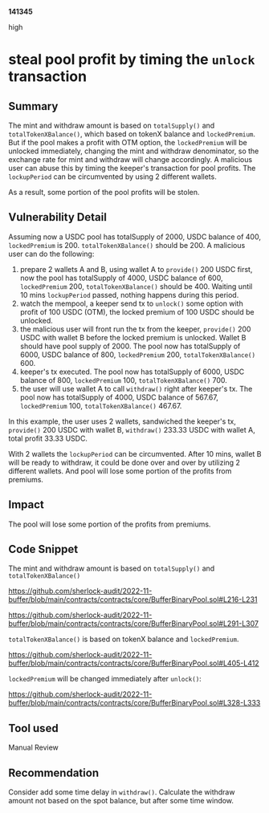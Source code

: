 __141345__

high

# steal pool profit by timing the `unlock` transaction

## Summary

The mint and withdraw amount is based on `totalSupply()` and `totalTokenXBalance()`, which based on tokenX balance and `lockedPremium`. But if the pool makes a profit with OTM option, the `lockedPremium` will be unlocked immediately, changing the mint and withdraw denominator, so the exchange rate for mint and withdraw will change accordingly. A malicious user can abuse this by timing the keeper's transaction for pool profits. The `lockupPeriod` can be circumvented by using 2 different wallets. 

As a result, some portion of the pool profits will be stolen.



## Vulnerability Detail


Assuming now a USDC pool has totalSupply of 2000, USDC balance of 400, `lockedPremium` is 200. `totalTokenXBalance()` should be 200.
A malicious user can do the following:

1. prepare 2 wallets A and B, using wallet A to `provide()` 200 USDC first, now the pool has totalSupply of 4000, USDC balance of 600, `lockedPremium` 200, `totalTokenXBalance()` should be 400. Waiting until 10 mins `lockupPeriod` passed, nothing happens during this period.
2. watch the mempool, a keeper send tx to `unlock()` some option with profit of 100 USDC (OTM), the locked premium of 100 USDC should be unlocked.
3. the malicious user will front run the tx from the keeper, `provide()` 200 USDC with wallet B before the locked premium is unlocked. Wallet B should have pool supply of 2000. The pool now has totalSupply of 6000, USDC balance of 800, `lockedPremium` 200, `totalTokenXBalance()` 600.
4. keeper's tx executed. The pool now has totalSupply of 6000, USDC balance of 800, `lockedPremium` 100, `totalTokenXBalance()` 700.
5. the user will use wallet A to call `withdraw()` right after keeper's tx. The pool now has totalSupply of 4000, USDC balance of 567.67, `lockedPremium` 100, `totalTokenXBalance()` 467.67.

In this example, the user uses 2 wallets, sandwiched the keeper's tx, `provide()` 200 USDC with wallet B, `withdraw()` 233.33 USDC with wallet A, total profit 33.33 USDC. 

With 2 wallets the `lockupPeriod` can be circumvented. After 10 mins, wallet B will be ready to withdraw, it could be done over and over by utilizing 2 different wallets. And pool will lose some portion of the profits from premiums.


## Impact

The pool will lose some portion of the profits from premiums.


## Code Snippet

The mint and withdraw amount is based on `totalSupply()` and `totalTokenXBalance()` 

https://github.com/sherlock-audit/2022-11-buffer/blob/main/contracts/contracts/core/BufferBinaryPool.sol#L216-L231

https://github.com/sherlock-audit/2022-11-buffer/blob/main/contracts/contracts/core/BufferBinaryPool.sol#L291-L307

`totalTokenXBalance()` is based on tokenX balance and `lockedPremium`. 

https://github.com/sherlock-audit/2022-11-buffer/blob/main/contracts/contracts/core/BufferBinaryPool.sol#L405-L412

`lockedPremium` will be changed immediately after `unlock()`:

https://github.com/sherlock-audit/2022-11-buffer/blob/main/contracts/contracts/core/BufferBinaryPool.sol#L328-L333


## Tool used

Manual Review

## Recommendation

Consider add some time delay in `withdraw()`. Calculate the withdraw amount not based on the spot balance, but after some time window.

